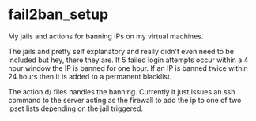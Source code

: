 # fail2ban_setup

My jails and actions for banning IPs on my virtual machines.

The jails and pretty self explanatory and really didn't even need to be included but hey, there they are. If 5 failed login attempts occur within a 4 hour window the IP is banned for one hour. If an IP is banned twice within 24 hours then it is added to a permanent blacklist.

The action.d/ files handles the banning. Currently it just issues an ssh command to the server acting as the firewall to add the ip to one of two ipset lists depending on the jail triggered.
